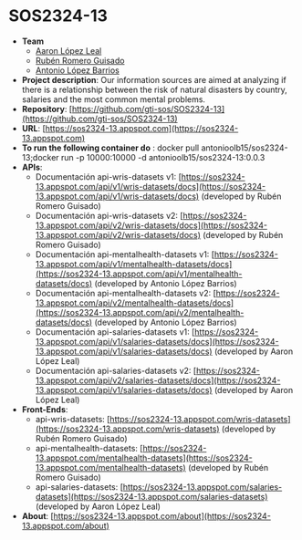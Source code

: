 # SOS2324-13
- **Team**
  - [Aaron López Leal](https://github.com/aaronlopezleal)
  - [Rubén Romero Guisado](https://github.com/rubromgui)
  - [Antonio López Barrios](https://github.com/antlopbar)
- **Project description**: Our information sources are aimed at analyzing if there is a relationship between the risk of natural disasters by country, salaries and the most common mental problems.
- **Repository**: [https://github.com/gti-sos/SOS2324-13](https://github.com/gti-sos/SOS2324-13)
- **URL**: [https://sos2324-13.appspot.com](https://sos2324-13.appspot.com)
- **To run the following container do** : docker pull antonioolb15/sos2324-13;docker run -p 10000:10000 -d antonioolb15/sos2324-13:0.0.3
-  **APIs**:
    - Documentación api-wris-datasets v1: [https://sos2324-13.appspot.com/api/v1/wris-datasets/docs](https://sos2324-13.appspot.com/api/v1/wris-datasets/docs) (developed by Rubén Romero Guisado)
    - Documentación api-wris-datasets v2: [https://sos2324-13.appspot.com/api/v2/wris-datasets/docs](https://sos2324-13.appspot.com/api/v2/wris-datasets/docs) (developed by Rubén Romero Guisado)
    - Documentación api-mentalhealth-datasets v1: [https://sos2324-13.appspot.com/api/v1/mentalhealth-datasets/docs](https://sos2324-13.appspot.com/api/v1/mentalhealth-datasets/docs) (developed by Antonio López Barrios)
    - Documentación api-mentalhealth-datasets v2: [https://sos2324-13.appspot.com/api/v2/mentalhealth-datasets/docs](https://sos2324-13.appspot.com/api/v2/mentalhealth-datasets/docs) (developed by Antonio López Barrios)
    - Documentación api-salaries-datasets v1: [https://sos2324-13.appspot.com/api/v1/salaries-datasets/docs](https://sos2324-13.appspot.com/api/v1/salaries-datasets/docs) (developed by Aaron López Leal)
    - Documentación api-salaries-datasets v2: [https://sos2324-13.appspot.com/api/v2/salaries-datasets/docs](https://sos2324-13.appspot.com/api/v1/salaries-datasets/docs) (developed by Aaron López Leal)
-  **Front-Ends**:
    - api-wris-datasets: [https://sos2324-13.appspot.com/wris-datasets](https://sos2324-13.appspot.com/wris-datasets) (developed by Rubén Romero Guisado)
    - api-mentalhealth-datasets: [https://sos2324-13.appspot.com/mentalhealth-datasets](https://sos2324-13.appspot.com/mentalhealth-datasets) (developed by Rubén Romero Guisado)
    - api-salaries-datasets: [https://sos2324-13.appspot.com/salaries-datasets](https://sos2324-13.appspot.com/salaries-datasets) (developed by Aaron López Leal)
- **About**: [https://sos2324-13.appspot.com/about](https://sos2324-13.appspot.com/about)
